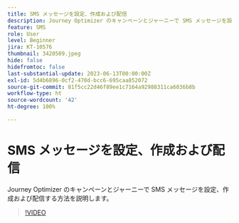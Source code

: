 ```yaml
---
title: SMS メッセージを設定、作成および配信
description: Journey Optimizer のキャンペーンとジャーニーで SMS メッセージを設定、作成および配信する方法を説明します。
feature: SMS
role: User
level: Beginner
jira: KT-10576
thumbnail: 3420509.jpeg
hide: false
hidefromtoc: false
last-substantial-update: 2023-06-13T00:00:00Z
exl-id: 5d4b6896-0cf2-470d-bcc6-695caa852072
source-git-commit: 81f5cc22d46f89ee1c7164a92988311ca6036b8b
workflow-type: ht
source-wordcount: '42'
ht-degree: 100%

---
```


# SMS メッセージを設定、作成および配信

Journey Optimizer のキャンペーンとジャーニーで SMS メッセージを設定、作成および配信する方法を説明します。

>[!VIDEO](https://video.tv.adobe.com/v/3420509?quality=12&learn=on)
